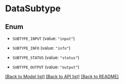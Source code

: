 # DataSubtype

## Enum


* `SUBTYPE_INPUT` (value: `"input"`)

* `SUBTYPE_INFO` (value: `"info"`)

* `SUBTYPE_STATUS` (value: `"status"`)

* `SUBTYPE_OUTPUT` (value: `"output"`)


[[Back to Model list]](../README.md#documentation-for-models) [[Back to API list]](../README.md#documentation-for-api-endpoints) [[Back to README]](../README.md)


